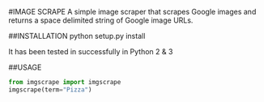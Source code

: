 #IMAGE SCRAPE
A simple image scraper that scrapes Google images and returns a space delimited string of Google image URLs.

##INSTALLATION
python setup.py install

It has been tested in successfully in Python 2 & 3

##USAGE
```python
from imgscrape import imgscrape
imgscrape(term="Pizza")
```


